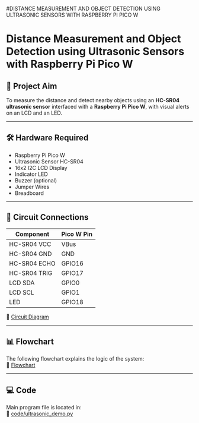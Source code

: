 #DISTANCE MEASUREMENT AND OBJECT DETECTION USING ULTRASONIC SENSORS WITH RASPBERRY PI PICO W

# Distance Measurement and Object Detection using Ultrasonic Sensors with Raspberry Pi Pico W

## 📌 Project Aim
To measure the distance and detect nearby objects using an **HC-SR04 ultrasonic sensor** interfaced with a **Raspberry Pi Pico W**, with visual alerts on an LCD and an LED.

---

## 🛠️ Hardware Required
- Raspberry Pi Pico W  
- Ultrasonic Sensor HC-SR04  
- 16x2 I2C LCD Display  
- Indicator LED  
- Buzzer (optional)  
- Jumper Wires  
- Breadboard  

---

## 🔌 Circuit Connections

| Component     | Pico W Pin |
|---------------|-----------|
| HC-SR04 VCC   | VBus      |
| HC-SR04 GND   | GND       |
| HC-SR04 ECHO  | GPIO16    |
| HC-SR04 TRIG  | GPIO17    |
| LCD SDA       | GPIO0     |
| LCD SCL       | GPIO1     |
| LED           | GPIO18    |

📂 [Circuit Diagram](circuit/circuit_diagram.png)

---

## 📊 Flowchart
The following flowchart explains the logic of the system:  
📂 [Flowchart](docs/flowchart.png)

---

## 💻 Code
Main program file is located in:  
📂 [code/ultrasonic_demo.py](code/ultrasonic_demo.py)
